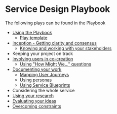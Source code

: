 # Service Design Playbook

The following plays can be found in the Playbook

- [Using the Playbook](/using_the_playbook/index.md)
  - [Play template](/using_the_playbook/play_template.md)
- [Inception - Getting clarity and consensus](/inception_-_getting_clarity_and_consensus/index.md)
  - [Knowing and working with your stakeholders](/inception_-_getting_clarity_and_consensus/Knowing_and_working_with_your_stakeholders.md)
- Keeping your project on track
- [Involving users in co-creation](/involving_users_in_co-creation/index.md)
  - [Using "How Might We..." questions](/involving_users_in_co-creation/using_hmw_questions.md)
- [Documenting your work](/documenting_your_work/index.md)
  - [Mapping User Journeys](/documenting_your_work/mapping_user_journeys.md)
  - [Using personas](/documenting_your_work/using_personas.md)
  - [Using Service Blueprints](/documenting_your_work/using_service_blueprints.md)
- Considering the whole service
- [Using your research](/using_your_research/index.md)
- [Evaluating your ideas](/evaluating_your_ideas/index.md)
- [Overcoming constraints](/overcoming_constraints/index.md)
